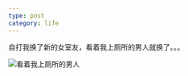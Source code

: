 ```yaml
---
type: post
category: life
---
```


自打我换了新的女室友，看着我上厕所的男人就换了。。。

![看着我上厕所的男人](http://wx1.sinaimg.cn/mw690/89d0a2e1ly1fawelzfk12j20qo0zk0ym0.jpg)